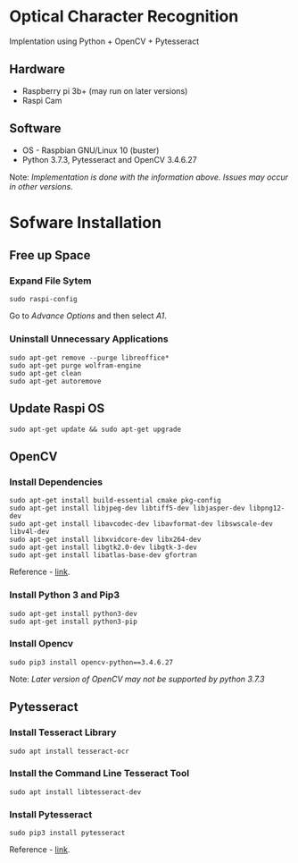 # Optical Character Recognition
Implentation using Python + OpenCV + Pytesseract
## Hardware
* Raspberry pi 3b+ (may run on later versions)
* Raspi Cam
## Software
* OS - Raspbian GNU/Linux 10 (buster)
* Python 3.7.3, Pytesseract and OpenCV 3.4.6.27

Note: _Implementation is done with the information above. Issues may occur in other versions._
# Sofware Installation

## Free up Space
### Expand File Sytem
    sudo raspi-config
Go to _Advance Options_ and then select _A1_.
### Uninstall Unnecessary Applications
    sudo apt-get remove --purge libreoffice*
    sudo apt-get purge wolfram-engine
    sudo apt-get clean
    sudo apt-get autoremove

## Update Raspi OS
    sudo apt-get update && sudo apt-get upgrade

## OpenCV
### Install Dependencies
    sudo apt-get install build-essential cmake pkg-config
    sudo apt-get install libjpeg-dev libtiff5-dev libjasper-dev libpng12-dev
    sudo apt-get install libavcodec-dev libavformat-dev libswscale-dev libv4l-dev
    sudo apt-get install libxvidcore-dev libx264-dev
    sudo apt-get install libgtk2.0-dev libgtk-3-dev
    sudo apt-get install libatlas-base-dev gfortran
Reference - [link](https://pysource.com/2018/10/31/raspberry-pi-3-and-opencv-3-installation-tutorial/).

### Install Python 3 and Pip3
    sudo apt-get install python3-dev
    sudo apt-get install python3-pip

### Install Opencv
    sudo pip3 install opencv-python==3.4.6.27
Note: _Later version of OpenCV may not be supported by python 3.7.3_

## Pytesseract

### Install Tesseract Library
    sudo apt install tesseract-ocr
### Install the Command Line Tesseract Tool
    sudo apt install libtesseract-dev
### Install Pytesseract
    sudo pip3 install pytesseract

Reference - [link](https://maker.pro/raspberry-pi/tutorial/optical-character-recognizer-using-raspberry-pi-with-opencv-and-tesseract).
